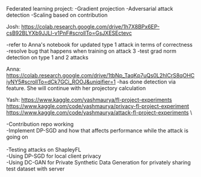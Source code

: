 Federated learning project:
-Gradient projection
-Adversarial attack detection
-Scaling based on contribution

Josh:
https://colab.research.google.com/drive/1h7X8BPx6EP-csB92BLYXb9JJLl-v1PnF#scrollTo=GsJXESEctevc

-refer to Anna's notebook for updated type 1 attack in terms of correctness
-resolve bug that happens when training on attack 3 
-test grad norm detection on type 1 and 2 attacks

Anna:
https://colab.research.google.com/drive/1tbNp_TaqKp7uQs0L2hlCrS8qOHCiyNY5#scrollTo=dCk7GCi_ROOJ&uniqifier=1
-has done detection via feature. She will continue with her projectory calculation

Yash:
https://www.kaggle.com/yashmaurya/fl-project-experiments \
https://www.kaggle.com/code/yashmaurya/privacy-fl-project-experiment \
https://www.kaggle.com/code/yashmaurya/attack-fl-project-experiments \

-Contribution repo working\
-Implement DP-SGD and how that affects performance while the attack is going on\
\
-Testing attacks on ShapleyFL\
-Using DP-SGD for local client privacy\
-Using DC-GAN for Private Synthetic Data Generation for privately sharing test dataset with server
